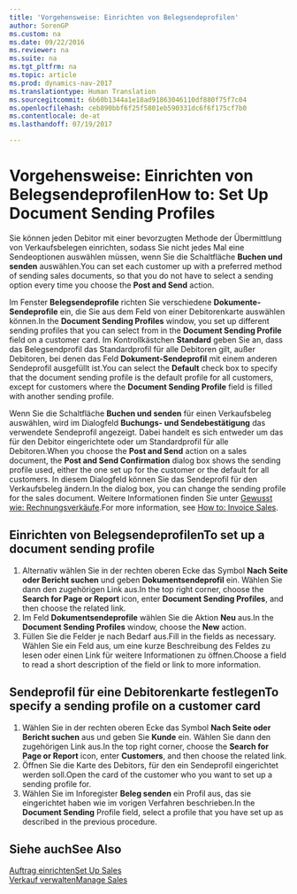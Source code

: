 ```yaml
---
title: 'Vorgehensweise: Einrichten von Belegsendeprofilen'
author: SorenGP
ms.custom: na
ms.date: 09/22/2016
ms.reviewer: na
ms.suite: na
ms.tgt_pltfrm: na
ms.topic: article
ms.prod: dynamics-nav-2017
ms.translationtype: Human Translation
ms.sourcegitcommit: 6b60b1344a1e18ad91863046110df880f75f7c04
ms.openlocfilehash: ceb890bbf6f25f5801eb590331dc6f6f175cf7b0
ms.contentlocale: de-at
ms.lasthandoff: 07/19/2017

---
```


# <a name="how-to-set-up-document-sending-profiles"></a><span data-ttu-id="43176-102">Vorgehensweise: Einrichten von Belegsendeprofilen</span><span class="sxs-lookup"><span data-stu-id="43176-102">How to: Set Up Document Sending Profiles</span></span>
<span data-ttu-id="43176-103">Sie können jeden Debitor mit einer bevorzugten Methode der Übermittlung von Verkaufsbelegen einrichten, sodass Sie nicht jedes Mal eine Sendeoptionen auswählen müssen, wenn Sie die Schaltfläche **Buchen und senden** auswählen.</span><span class="sxs-lookup"><span data-stu-id="43176-103">You can set each customer up with a preferred method of sending sales documents, so that you do not have to select a sending option every time you choose the **Post and Send** action.</span></span>

<span data-ttu-id="43176-104">Im Fenster **Belegsendeprofile** richten Sie verschiedene **Dokumente-Sendeprofile** ein, die Sie aus dem Feld von einer Debitorenkarte auswählen können.</span><span class="sxs-lookup"><span data-stu-id="43176-104">In the **Document Sending Profiles** window, you set up different sending profiles that you can select from in the **Document Sending Profile** field on a customer card.</span></span> <span data-ttu-id="43176-105">Im Kontrollkästchen **Standard** geben Sie an, dass das Belegsendprofil das Standardprofil für alle Debitoren gilt, außer Debitoren, bei denen das Feld **Dokument-Sendeprofil** mit einem anderen Sendeprofil ausgefüllt ist.</span><span class="sxs-lookup"><span data-stu-id="43176-105">You can select the **Default** check box to specify that the document sending profile is the default profile for all customers, except for customers where the **Document Sending Profile** field is filled with another sending profile.</span></span>

<span data-ttu-id="43176-106">Wenn Sie die Schaltfläche **Buchen und senden** für einen Verkaufsbeleg auswählen, wird im Dialogfeld **Buchungs- und Sendebestätigung** das verwendete Sendeprofil angezeigt. Dabei handelt es sich entweder um das für den Debitor eingerichtete oder um Standardprofil für alle Debitoren.</span><span class="sxs-lookup"><span data-stu-id="43176-106">When you choose the **Post and Send** action on a sales document, the **Post and Send Confirmation** dialog box shows the sending profile used, either the one set up for the customer or the default for all customers.</span></span> <span data-ttu-id="43176-107">In diesem Dialogfeld können Sie das Sendeprofil für den Verkaufsbeleg ändern.</span><span class="sxs-lookup"><span data-stu-id="43176-107">In the dialog box, you can change the sending profile for the sales document.</span></span> <span data-ttu-id="43176-108">Weitere Informationen finden Sie unter [Gewusst wie: Rechnungsverkäufe](sales-how-invoice-sales.md).</span><span class="sxs-lookup"><span data-stu-id="43176-108">For more information, see [How to: Invoice Sales](sales-how-invoice-sales.md).</span></span>

## <a name="to-set-up-a-document-sending-profile"></a><span data-ttu-id="43176-109">Einrichten von Belegsendeprofilen</span><span class="sxs-lookup"><span data-stu-id="43176-109">To set up a document sending profile</span></span>
1. <span data-ttu-id="43176-110">Alternativ wählen Sie in der rechten oberen Ecke das Symbol **Nach Seite oder Bericht suchen** und geben **Dokumentsendeprofil** ein. Wählen Sie dann den zugehörigen Link aus.</span><span class="sxs-lookup"><span data-stu-id="43176-110">In the top right corner, choose the **Search for Page or Report** icon, enter **Document Sending Profiles**, and then choose the related link.</span></span>
2. <span data-ttu-id="43176-111">Im Feld **Dokumentsendeprofile** wählen Sie die Aktion **Neu** aus.</span><span class="sxs-lookup"><span data-stu-id="43176-111">In the **Document Sending Profiles** window, choose the **New** action.</span></span>
3. <span data-ttu-id="43176-112">Füllen Sie die Felder je nach Bedarf aus.</span><span class="sxs-lookup"><span data-stu-id="43176-112">Fill in the fields as necessary.</span></span> <span data-ttu-id="43176-113">Wählen Sie ein Feld aus, um eine kurze Beschreibung des Feldes zu lesen oder einen Link für weitere Informationen zu öffnen.</span><span class="sxs-lookup"><span data-stu-id="43176-113">Choose a field to read a short description of the field or link to more information.</span></span>

## <a name="to-specify-a-sending-profile-on-a-customer-card"></a><span data-ttu-id="43176-114">Sendeprofil für eine Debitorenkarte festlegen</span><span class="sxs-lookup"><span data-stu-id="43176-114">To specify a sending profile on a customer card</span></span>
1. <span data-ttu-id="43176-115">Wählen Sie in der rechten oberen Ecke das Symbol **Nach Seite oder Bericht suchen** aus und geben Sie **Kunde** ein. Wählen Sie dann den zugehörigen Link aus.</span><span class="sxs-lookup"><span data-stu-id="43176-115">In the top right corner, choose the **Search for Page or Report** icon, enter **Customers**, and then choose the related link.</span></span>
2. <span data-ttu-id="43176-116">Öffnen Sie die Karte des Debitors, für den ein Sendeprofil eingerichtet werden soll.</span><span class="sxs-lookup"><span data-stu-id="43176-116">Open the card of the customer who you want to set up a sending profile for.</span></span>
3. <span data-ttu-id="43176-117">Wählen Sie im Inforegister **Beleg senden** ein Profil aus, das sie eingerichtet haben wie im vorigen Verfahren beschrieben.</span><span class="sxs-lookup"><span data-stu-id="43176-117">In the **Document Sending** Profile field, select a profile that you have set up as described in the previous procedure.</span></span>

## <a name="see-also"></a><span data-ttu-id="43176-118">Siehe auch</span><span class="sxs-lookup"><span data-stu-id="43176-118">See Also</span></span>  
[<span data-ttu-id="43176-119">Auftrag einrichten</span><span class="sxs-lookup"><span data-stu-id="43176-119">Set Up Sales</span></span>](sales-setup-sales.md)  
[<span data-ttu-id="43176-120">Verkauf verwalten</span><span class="sxs-lookup"><span data-stu-id="43176-120">Manage Sales</span></span>](sales-manage-sales.md)

